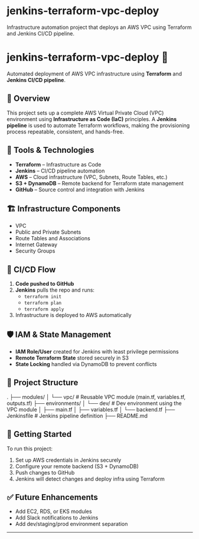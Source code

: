 # jenkins-terraform-vpc-deploy
Infrastructure automation project that deploys an AWS VPC using Terraform and Jenkins CI/CD pipeline.
# jenkins-terraform-vpc-deploy 🚀

Automated deployment of AWS VPC infrastructure using **Terraform** and **Jenkins CI/CD pipeline**.

## 📌 Overview

This project sets up a complete AWS Virtual Private Cloud (VPC) environment using **Infrastructure as Code (IaC)** principles. A **Jenkins pipeline** is used to automate Terraform workflows, making the provisioning process repeatable, consistent, and hands-free.

## 🔧 Tools & Technologies

- **Terraform** – Infrastructure as Code
- **Jenkins** – CI/CD pipeline automation
- **AWS** – Cloud infrastructure (VPC, Subnets, Route Tables, etc.)
- **S3 + DynamoDB** – Remote backend for Terraform state management
- **GitHub** – Source control and integration with Jenkins

## 🏗️ Infrastructure Components

- VPC
- Public and Private Subnets
- Route Tables and Associations
- Internet Gateway
- Security Groups

## 🔁 CI/CD Flow

1. **Code pushed to GitHub**
2. **Jenkins** pulls the repo and runs:
   - `terraform init`
   - `terraform plan`
   - `terraform apply`
3. Infrastructure is deployed to AWS automatically

## 🛡️ IAM & State Management

- **IAM Role/User** created for Jenkins with least privilege permissions
- **Remote Terraform State** stored securely in S3
- **State Locking** handled via DynamoDB to prevent conflicts

## 📁 Project Structure

.
├── modules/
│ └── vpc/ # Reusable VPC module (main.tf, variables.tf, outputs.tf)
├── environments/
│ └── dev/ # Dev environment using the VPC module
│ ├── main.tf
│ ├── variables.tf
│ └── backend.tf
├── Jenkinsfile # Jenkins pipeline definition
├── README.md

## 🚀 Getting Started

To run this project:

1. Set up AWS credentials in Jenkins securely
2. Configure your remote backend (S3 + DynamoDB)
3. Push changes to GitHub
4. Jenkins will detect changes and deploy infra using Terraform

## ✅ Future Enhancements

- Add EC2, RDS, or EKS modules
- Add Slack notifications to Jenkins
- Add dev/staging/prod environment separation

---
